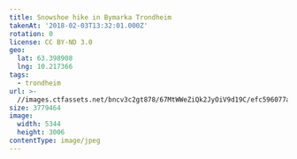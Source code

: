 ```yaml
---
title: Snowshoe hike in Bymarka Trondheim
takenAt: '2018-02-03T13:32:01.000Z'
rotation: 0
license: CC BY-ND 3.0
geo:
  lat: 63.398908
  lng: 10.217366
tags:
  - trondheim
url: >-
  //images.ctfassets.net/bncv3c2gt878/67MtWWeZiQk2JyOiV9d19C/efc596077a005dacd4d663bf35bc3ba7/snowshoe-hike-in-bymarka-trondheim_39163724835_o
size: 3779464
image:
  width: 5344
  height: 3006
contentType: image/jpeg
---
```


